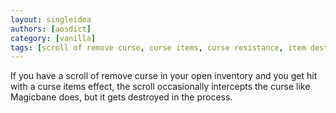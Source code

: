 ```yaml
---
layout: singleidea
authors: [aosdict]
category: [vanilla]
tags: [scroll of remove curse, curse items, curse resistance, item destruction]
---
```

If you have a scroll of remove curse in your open inventory and you get hit with a curse items effect, the scroll occasionally intercepts the curse like Magicbane does, but it gets destroyed in the process.
